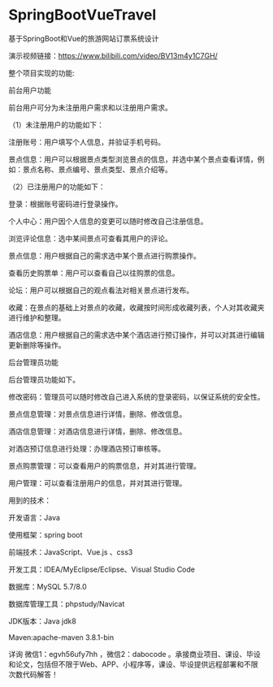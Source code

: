 # SpringBootVueTravel
基于SpringBoot和Vue的旅游网站订票系统设计

演示视频链接：https://www.bilibili.com/video/BV13m4y1C7GH/

整个项目实现的功能:

前台用户功能

前台用户可分为未注册用户需求和以注册用户需求。

（1）未注册用户的功能如下：

注册账号：用户填写个人信息，并验证手机号码。

景点信息：用户可以根据景点类型浏览景点的信息，并选中某个景点查看详情，例如：景点名称、景点编号、景点类型、景点介绍等。

（2）已注册用户的功能如下：

登录：根据账号密码进行登录操作。

个人中心：用户因个人信息的变更可以随时修改自己注册信息。

浏览评论信息：选中某间景点可查看其用户的评论。

景点信息：用户根据自己的需求选中某个景点进行购票操作。

查看历史购票单：用户可以查看自己以往购票的信息。

论坛：用户可以根据自己的观点看法对相关景点进行发布。

收藏：在景点的基础上对景点的收藏，收藏按时间形成收藏列表，个人对其收藏夹进行维护和整理。

酒店信息：用户根据自己的需求选中某个酒店进行预订操作，并可以对其进行编辑更新删除等操作。

后台管理员功能

后台管理员功能如下。

修改密码：管理员可以随时修改自己进入系统的登录密码，以保证系统的安全性。

景点信息管理：对景点信息进行详情，删除、修改信息。

酒店信息管理：对酒店信息进行详情，删除、修改信息。

对酒店预订信息进行处理：办理酒店预订审核等。

景点购票管理：可以查看用户的购票信息，并对其进行管理。

用户管理：可以查看注册用户的信息，并对其进行管理。

用到的技术：

开发语言：Java

使用框架：spring boot

前端技术：JavaScript、Vue.js 、css3

开发工具：IDEA/MyEclipse/Eclipse、Visual Studio Code

数据库：MySQL 5.7/8.0

数据库管理工具：phpstudy/Navicat

JDK版本：Java jdk8

Maven:apache-maven 3.8.1-bin

详询 微信1：egvh56ufy7hh ，微信2：dabocode 。承接商业项目、课设、毕设和论文，包括但不限于Web、APP、小程序等，课设、毕设提供远程部署和不限次数代码解答！
